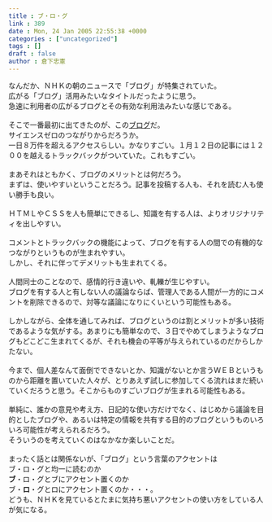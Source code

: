 ```yaml
---
title : ブ・ロ・グ
link : 389
date : Mon, 24 Jan 2005 22:55:38 +0000
categories : ["uncategorized"]
tags : []
draft : false
author : 倉下忠憲
---
```


なんだか、ＮＨＫの朝のニュースで「ブログ」が特集されていた。<BR>広がる「ブログ」活用みたいなタイトルだったように思う。<BR>急速に利用者の広がるブログとその有効な利用法みたいな感じである。<BR><BR>そこで一番最初に出てきたのが、この<A HREF="http://manabekawori.cocolog-nifty.com/" TARGET="_blank">ブログ</A>だ。<BR>サイエンスゼロのつながりからだろうか。<BR>一日８万件を超えるアクセスらしい。かなりすごい。１月１２日の記事には１２００を越えるトラックバックがついていた。これもすごい。<BR><BR>まあそれはともかく、ブログのメリットとは何だろう。<BR>まずは、使いやすいということだろう。記事を投稿する人も、それを読む人も使い勝手も良い。<BR><BR>ＨＴＭＬやＣＳＳを人も簡単にできるし、知識を有する人は、よりオリジナリティを出しやすい。<BR><BR>コメントとトラックバックの機能によって、ブログを有する人の間での有機的なつながりというものが生まれやすい。<BR>しかし、それに伴ってデメリットも生まれてくる。<BR><BR>人間同士のことなので、感情的行き違いや、軋轢が生じやすい。<BR>ブログを有する人と有しない人の議論ならば、管理人である人間が一方的にコメントを削除できるので、対等な議論になりにくいという可能性もある。<BR><BR>しかしながら、全体を通してみれば、ブログというのは割とメリットが多い技術であるような気がする。あまりにも簡単なので、３日でやめてしまうようなブログもどこどこ生まれてくるが、それも機会の平等が与えられているのだからしかたない。<BR><BR>今まで、個人差なんて面倒でできないとか、知識がないとか言うＷＥＢというものから距離を置いていた人々が、とりあえず試しに参加してくる流れはまだ続いていくだろうと思う。そこからものすごいブログが生まれる可能性もある。<BR><BR>単純に、誰かの意見や考え方、日記的な使い方だけでなく、はじめから議論を目的としたブログや、あるいは特定の情報を共有する目的のブログというものいろいろ可能性が考えられるだろう。<BR>そういうのを考えていくのはなかなか楽しいことだ。<BR><BR>まったく話とは関係ないが、「ブログ」という言葉のアクセントは<BR>ブ・ロ・グと均一に読むのか<BR><B>ブ</B>・ロ・グとブにアクセント置くのか<BR>ブ・<B>ロ</B>・グとロにアクセント置くのか・・・。<BR>どうも、ＮＨＫを見ているとたまに気持ち悪いアクセントの使い方をしている人が気になる。<br><br>
